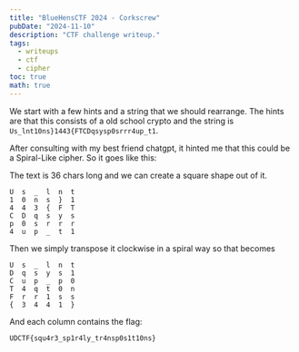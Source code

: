 ```yaml
---
title: "BlueHensCTF 2024 - Corkscrew"
pubDate: "2024-11-10"
description: "CTF challenge writeup."
tags:
  - writeups
  - ctf
  - cipher
toc: true
math: true
---
```


We start with  a few hints and a string that we should rearrange. The hints are that this consists of a old school crypto and the string is `Us_lnt10ns}1443{FTCDqsysp0srrr4up_t1`.

After consulting with my best friend chatgpt, it hinted me that this could be a Spiral-Like cipher. So it goes like this:

The text is 36 chars long and we can create a square shape out of it.

```
U  s  _  l  n  t
1  0  n  s  }  1
4  4  3  {  F  T
C  D  q  s  y  s
p  0  s  r  r  r
4  u  p  _  t  1
```

Then we simply transpose it clockwise in a spiral way so that becomes

```
U  s  _  l  n  t
D  q  s  y  s  1
C  u  p  _  p  0
T  4  q  t  0  n
F  r  r  1  s  s
{  3  4  4  1  }
```

And each column contains the flag:

```
UDCTF{squ4r3_sp1r4ly_tr4nsp0s1t10ns}
```